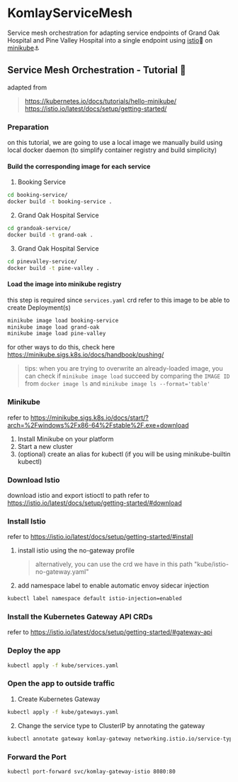 # KomlayServiceMesh
Service mesh orchestration for adapting service endpoints of Grand Oak Hospital and Pine Valley Hospital into a single endpoint using [istio](https://istio.io)🚢 on [minikube](https://minikube.sigs.k8s.io/)⚓

## Service Mesh Orchestration - Tutorial 🚀
adapted from
> https://kubernetes.io/docs/tutorials/hello-minikube/
> https://istio.io/latest/docs/setup/getting-started/

### Preparation
on this tutorial, we are going to use a local image we manually build using local docker daemon (to simplify container registry and build simplicity)

#### Build the corresponding image for each service
1. Booking Service
```sh
cd booking-service/
docker build -t booking-service .
```
2. Grand Oak Hospital Service
```sh
cd grandoak-service/
docker build -t grand-oak .
```
3. Grand Oak Hospital Service
```sh
cd pinevalley-service/
docker build -t pine-valley .
```

#### Load the image into minikube registry
this step is required since `services.yaml` crd refer to this image to be able to create Deployment(s)
```sh
minikube image load booking-service
minikube image load grand-oak
minikube image load pine-valley
```

for other ways to do this, check here https://minikube.sigs.k8s.io/docs/handbook/pushing/

>tips: when you are trying to overwrite an already-loaded image, you can check if `minikube image load` succeed by comparing the `IMAGE ID` from `docker image ls` and `minikube image ls --format='table'`

### Minikube
refer to https://minikube.sigs.k8s.io/docs/start/?arch=%2Fwindows%2Fx86-64%2Fstable%2F.exe+download
1. Install Minikube on your platform
2. Start a new cluster
3. (optional) create an alias for kubectl (if you will be using minikube-builtin kubectl)

### Download Istio
download istio and export istioctl to path
refer to https://istio.io/latest/docs/setup/getting-started/#download

### Install Istio
refer to https://istio.io/latest/docs/setup/getting-started/#install
1. install istio using the no-gateway profile
    
    > alternatively, you can use the crd we have in this path "kube/istio-no-gateway.yaml"

2. add namespace label to enable automatic envoy sidecar injection
```sh
kubectl label namespace default istio-injection=enabled
```

### Install the Kubernetes Gateway API CRDs
refer to https://istio.io/latest/docs/setup/getting-started/#gateway-api

### Deploy the app
```sh
kubectl apply -f kube/services.yaml    
```

### Open the app to outside traffic
1. Create Kubernetes Gateway
```sh
kubectl apply -f kube/gateways.yaml    
```

2. Change the service type to ClusterIP by annotating the gateway
```sh
kubectl annotate gateway komlay-gateway networking.istio.io/service-type=ClusterIP --namespace=default
 ```

### Forward the Port
```sh
kubectl port-forward svc/komlay-gateway-istio 8080:80   
```